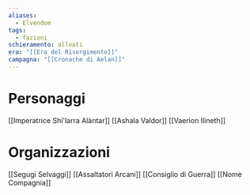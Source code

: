 ```yaml
---
aliases:
  - Elvendom
tags:
  - fazioni
schieramento: alleati
era: "[[Era del Risorgimento]]"
campagna: "[[Cronache di Aelan]]"
---
```


# Personaggi
[[Imperatrice Shi'larra Alàntar]]
[[Ashala Valdor]]
[[Vaerion Ilineth]]

# Organizzazioni
[[Segugi Selvaggi]]
[[Assaltatori Arcani]]
[[Consiglio di Guerra]]
[[Nome Compagnia]]